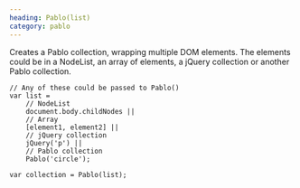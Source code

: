 ```yaml
--- 
heading: Pablo(list)
category: pablo
---
```


Creates a Pablo collection, wrapping multiple DOM elements. The elements could be in a NodeList, an array of elements, a jQuery collection or another Pablo collection.

    // Any of these could be passed to Pablo()
    var list = 
        // NodeList
        document.body.childNodes ||
        // Array
        [element1, element2] ||
        // jQuery collection
        jQuery('p') ||
        // Pablo collection
        Pablo('circle');

    var collection = Pablo(list);